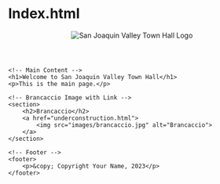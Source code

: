 # Index.html
<!DOCTYPE html>
<html lang="en">
<head>
    <meta charset="UTF-8">
    <meta name="viewport" content="width=device-width, initial-scale=1.0">
    <title>San Joaquin Valley Town Hall</title>
    <!-- Link to external CSS file -->
    <link rel="stylesheet" href="styles/style.css">
</head>
<body>
    <!-- Logo -->
    <header>
        <!-- Update the src to point to the new logo -->
        <img src="images/sjvt-logo.png" alt="San Joaquin Valley Town Hall Logo" id="logo">
    </header>

    <!-- Main Content -->
    <h1>Welcome to San Joaquin Valley Town Hall</h1>
    <p>This is the main page.</p>

    <!-- Brancaccio Image with Link -->
    <section>
        <h2>Brancaccio</h2>
        <a href="underconstruction.html">
            <img src="images/brancaccio.jpg" alt="Brancaccio">
        </a>
    </section>

    <!-- Footer -->
    <footer>
        <p>&copy; Copyright Your Name, 2023</p>
    </footer>
</body>
</html>
